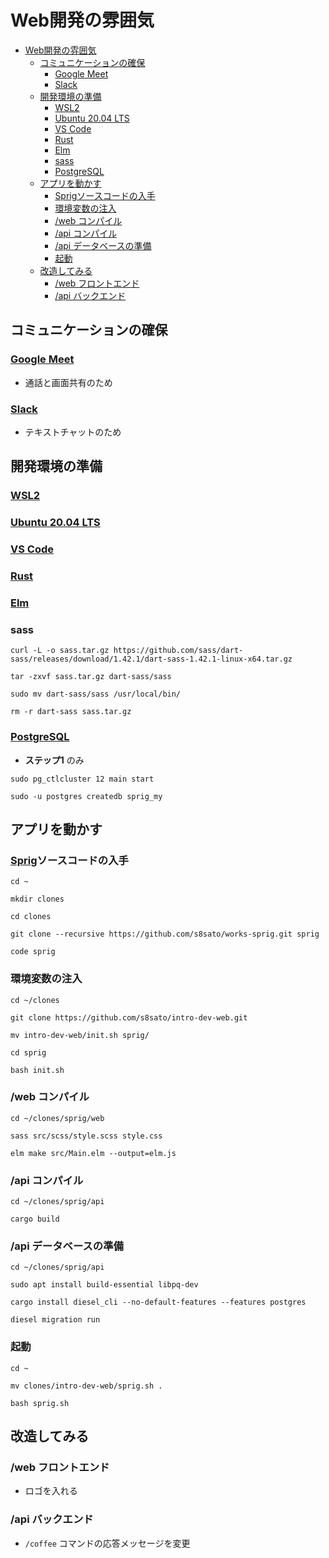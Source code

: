 # Web開発の雰囲気
- [Web開発の雰囲気](#web開発の雰囲気)
  - [コミュニケーションの確保](#コミュニケーションの確保)
    - [Google Meet](#google-meet)
    - [Slack](#slack)
  - [開発環境の準備](#開発環境の準備)
    - [WSL2](#wsl2)
    - [Ubuntu 20.04 LTS](#ubuntu-2004-lts)
    - [VS Code](#vs-code)
    - [Rust](#rust)
    - [Elm](#elm)
    - [sass](#sass)
    - [PostgreSQL](#postgresql)
  - [アプリを動かす](#アプリを動かす)
    - [Sprigソースコードの入手](#sprigソースコードの入手)
    - [環境変数の注入](#環境変数の注入)
    - [/web コンパイル](#web-コンパイル)
    - [/api コンパイル](#api-コンパイル)
    - [/api データベースの準備](#api-データベースの準備)
    - [起動](#起動)
  - [改造してみる](#改造してみる)
    - [/web フロントエンド](#web-フロントエンド)
    - [/api バックエンド](#api-バックエンド)

[Google_Meet]: https://meet.google.com/
[Slack]: https://slack.com/
[WSL2]: https://docs.microsoft.com/ja-jp/windows/wsl/install-win10
[Ubuntu_20.04_LTS]: https://www.microsoft.com/ja-jp/p/ubuntu-2004-lts/9n6svws3rx71
[VS_Code]: https://code.visualstudio.com/
[Rust]: https://www.rust-lang.org/ja/
[Elm]: https://guide.elm-lang.jp/install/elm.html
[PostgreSQL]: https://www.digitalocean.com/community/tutorials/how-to-install-postgresql-on-ubuntu-20-04-quickstart-ja
[Sprig]: https://github.com/s8sato/works-sprig


## コミュニケーションの確保
### [Google Meet][Google_Meet]
* 通話と画面共有のため
### [Slack][Slack]
* テキストチャットのため
## 開発環境の準備
### [WSL2][WSL2]
### [Ubuntu 20.04 LTS][Ubuntu_20.04_LTS]
### [VS Code][VS_Code]
### [Rust][Rust]
### [Elm][Elm]
### sass
```
curl -L -o sass.tar.gz https://github.com/sass/dart-sass/releases/download/1.42.1/dart-sass-1.42.1-linux-x64.tar.gz
```
```
tar -zxvf sass.tar.gz dart-sass/sass
```
```
sudo mv dart-sass/sass /usr/local/bin/
```
```
rm -r dart-sass sass.tar.gz
```
### [PostgreSQL][PostgreSQL]
* __ステップ1__ のみ

```
sudo pg_ctlcluster 12 main start
```
```
sudo -u postgres createdb sprig_my
```
## アプリを動かす
### [Sprig][Sprig]ソースコードの入手
```
cd ~
```
```
mkdir clones
```
```
cd clones
```
```
git clone --recursive https://github.com/s8sato/works-sprig.git sprig
```
```
code sprig
```
### 環境変数の注入
```
cd ~/clones
```
```
git clone https://github.com/s8sato/intro-dev-web.git
```
```
mv intro-dev-web/init.sh sprig/
```
```
cd sprig
```
```
bash init.sh
```
### /web コンパイル
```
cd ~/clones/sprig/web
```
```
sass src/scss/style.scss style.css
```
```
elm make src/Main.elm --output=elm.js
```
### /api コンパイル
```
cd ~/clones/sprig/api
```
```
cargo build
```
### /api データベースの準備
```
cd ~/clones/sprig/api
```
```
sudo apt install build-essential libpq-dev
```
```
cargo install diesel_cli --no-default-features --features postgres
```
```
diesel migration run
```
### 起動
```
cd ~
```
```
mv clones/intro-dev-web/sprig.sh .
```
```
bash sprig.sh
```
## 改造してみる
### /web フロントエンド
* ロゴを入れる
### /api バックエンド
* `/coffee` コマンドの応答メッセージを変更
